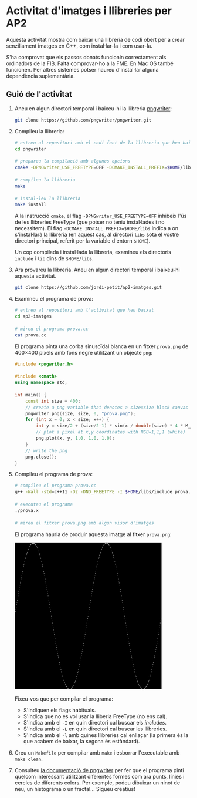 # Activitat d'imatges i llibreries per AP2

Aquesta activitat mostra com baixar una llibreria de codi obert
per a crear senzillament imatges en C++, com instal·lar-la i com usar-la.

S'ha comprovat que els passos donats funcionin correctament als
ordinadors de la FIB. Falta comprovar-ho a la FME. En Mac OS també
funcionen. Per altres sistemes potser haureu d'instal·lar alguna
dependència suplementària.


## Guió de l'activitat

1.  Aneu en algun directori temporal i baixeu-hi la llibreria
    [pngwriter](https://github.com/pngwriter/pngwriter):

    ```bash
    git clone https://github.com/pngwriter/pngwriter.git
    ```

1.  Compileu la llibreria:

    ```bash
    # entreu al repositori amb el codi font de la llibreria que heu baixat
    cd pngwriter

    # prepareu la compilació amb algunes opcions
    cmake -DPNGwriter_USE_FREETYPE=OFF -DCMAKE_INSTALL_PREFIX=$HOME/libs

    # compileu la llibreria
    make

    # instal·leu la llibreria
    make install
    ```

    A la instrucció `cmake`, el flag `-DPNGwriter_USE_FREETYPE=OFF` inhibeix
    l'ús de les llibreries FreeType (que potser no teniu instal·lades
    i no necessitem). El flag `-DCMAKE_INSTALL_PREFIX=$HOME/libs` indica a on
    s'instal·larà la llibreria (en aquest cas, al directori `libs` sota el vostre
    directori principal, referit per la variable d'entorn `$HOME`).

    Un cop compilada i instal·lada la llibreria, examineu els directoris
    `include` i `lib` dins de `$HOME/libs`.


1.  Ara provareu la llibreria.
    Aneu en algun directori temporal i baixeu-hi aquesta activitat.

    ```bash
    git clone https://github.com/jordi-petit/ap2-imatges.git
    ```

1.  Examineu el programa de prova:

    ```bash
    # entreu al repositori amb l'activitat que heu baixat
    cd ap2-imatges

    # mireu el programa prova.cc
    cat prova.cc
    ```

    El programa pinta una corba sinusoïdal blanca en un fitxer `prova.png`
    de 400×400 pixels amb fons negre utilitzant un objecte `png`:

    ```c++
    #include <pngwriter.h>

    #include <cmath>
    using namespace std;

    int main() {
        const int size = 400;
        // create a png variable that denotes a size×size black canvas named "prova.png"
        pngwriter png(size, size, 0, "prova.png");
        for (int x = 0; x < size; x++) {
            int y = size/2 + (size/2-1) * sin(x / double(size) * 4 * M_PI);
            // plot a pixel at x,y coordinates with RGB=1,1,1 (white)
            png.plot(x, y, 1.0, 1.0, 1.0);
        }
        // write the png
        png.close();
    }
    ```


1.  Compileu el programa de prova:

    ```bash
    # compileu el programa prova.cc
    g++ -Wall -std=c++11 -O2 -DNO_FREETYPE -I $HOME/libs/include prova.cc -L $HOME/libs/lib -l PNGwriter -l png -o prova.x

    # executeu el programa
    ./prova.x

    # mireu el fitxer prova.png amb algun visor d'imatges
    ```

    El programa hauria de produir aquesta imatge al fitxer `prova.png`:

    ![](resultat.png)

    Fixeu-vos que per compilar el programa:

    - S'indiquen els flags habituals.
    - S'indica que no es vol usar la lliberia FreeType (no ens cal).
    - S'indica amb el `-I` en quin directori cal buscar els *includes*.
    - S'indica amb el `-L` en quin directori cal buscar les llibreries.
    - S'indica amb el `-l` amb quines llibreries cal enllaçar (la primera
      és la que acabem de baixar, la segona és estàndard).

1.  Creu un `Makefile` per compilar amb `make` i esborrar l'executable amb `make clean`.

1.  Consulteu [la documentació de pngwriter](http://pngwriter.sourceforge.net/)
per fer que el programa pinti quelcom interessant utilitzant diferentes
formes com ara punts, línies i cercles de diferents colors.
Per exemple, podeu dibuixar un ninot de neu, un histograma o un fractal...
Sigueu creatius!





